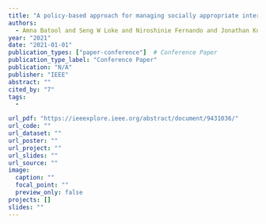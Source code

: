 ```yaml
---
title: "A policy-based approach for managing socially appropriate interaction behaviours in IoT collectives"
authors:
  - Amna Batool and Seng W Loke and Niroshinie Fernando and Jonathan Kua
year: "2021"
date: "2021-01-01"
publication_types: ["paper-conference"]  # Conference Paper
publication_type_label: "Conference Paper"
publication: "N/A"
publisher: "IEEE"
abstract: ""
cited_by: "7"
tags:
  - 

url_pdf: "https://ieeexplore.ieee.org/abstract/document/9431036/"
url_code: ""
url_dataset: ""
url_poster: ""
url_project: ""
url_slides: ""
url_source: ""
image:
  caption: ""
  focal_point: ""
  preview_only: false
projects: []
slides: ""
---
```

